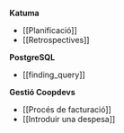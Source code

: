 **Katuma**

* [[Planificació]]
* [[Retrospectives]]

**PostgreSQL**

* [[finding_query]]

**Gestió Coopdevs**

* [[Procés de facturació]]
* [[Introduir una despesa]]
